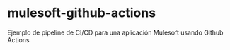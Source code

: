 # mulesoft-github-actions
Ejemplo de pipeline de CI/CD para una aplicación Mulesoft usando Github Actions
